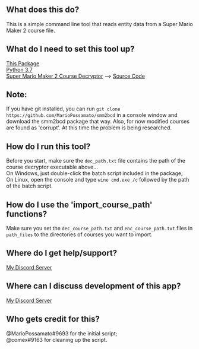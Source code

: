 ## What does this do?
This is a simple command line tool that reads entity data from a Super Mario Maker 2 course file.

## What do I need to set this tool up?
[This Package](https://github.com/MarioPossamato/smm2bcd/archive/master.zip)  
[Python 3.7](https://www.python.org/downloads/release/python-370/)  
[Super Mario Maker 2 Course Decryptor](https://cdn.discordapp.com/attachments/638445176070602752/665586143001051156/smm2dec.exe) --> [Source Code](https://github.com/0Liam/SMM2CourseDecryptor)

## Note:
If you have git installed, you can run `git clone https://github.com/MarioPossamato/smm2bcd` in a console window and download the smm2bcd package that way.  Also, for now modified courses are found as 'corrupt'.  At this time the problem is being researched.

## How do I run this tool?
Before you start, make sure the `dec_path.txt` file contains the path of the course decryptor executable above...  
On Windows, just double-click the batch script included in the package;  
On Linux, open the console and type `wine cmd.exe /c` followed by the path of the batch script.

## How do I use the 'import_course_path' functions?
Make sure you set the `dec_course_path.txt` and `enc_course_path.txt` files in `path_files` to the directories of courses you want to import.

## Where do I get help/support?
[My Discord Server](https://discord.gg/8wx8uQF)

## Where can I discuss development of this app?
[My Discord Server](https://discord.gg/8wx8uQF)

## Who gets credit for this?
@MarioPossamato#9693 for the initial script;  
@comex#9163 for cleaning up the script.
